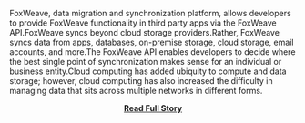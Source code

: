 <p>FoxWeave, data migration and synchronization platform, allows developers to provide FoxWeave functionality in third party apps via the FoxWeave API.FoxWeave syncs beyond cloud storage providers.Rather, FoxWeave syncs data from apps, databases, on-premise storage, cloud storage, email accounts, and more.The FoxWeave API enables developers to decide where the best single point of synchronization makes sense for an individual or business entity.Cloud computing has added ubiquity to compute and data storage; however, cloud computing has also increased the difficulty in managing data that sits across multiple networks in different forms.</p>
<center><p><a href="http://blog.programmableweb.com/2013/04/17/sync-and-migrate-data-across-apps-and-platforms-with-foxweave-api/" style='padding:25px; font-sze:18px; font-weight: bold;'>Read Full Story</a></p></center>
